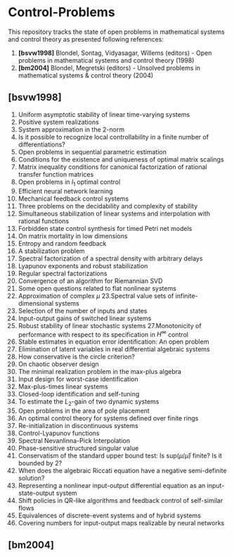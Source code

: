 # Control-Problems

This repository tracks the state of open problems in mathematical systems and control theory as presented following references:

1. **[bsvw1998]** Blondel, Sontag, Vidyasagar, Willems (editors) - Open problems in mathematical systems and control theory (1998)
2. **[bm2004]** Blondel, Megretski (editors) - Unsolved problems in mathematical systems & control theory (2004)

## [bsvw1998]

1. Uniform asymptotic stability of linear time-varying systems
2. Positive system realizations
3. System approximation in the 2-norm
4. Is it possible to recognize local controllability in a finite number of differentiations?
5. Open problems in sequential parametric estimation
6. Conditions for the existence and uniqueness of optimal matrix scalings
7. Matrix inequality conditions for canonical factorization of rational transfer function matrices
8. Open problems in $l_{1}$ optimal control
9. Efficient neural network learning
10. Mechanical feedback control systems
11. Three problems on the decidability and complexity of stability
12. Simultaneous stabilization of linear systems and interpolation with rational functions
13. Forbidden state control synthesis for timed Petri net models
14. On matrix mortality in low dimensions
15. Entropy and random feedback
16. A stabilization problem
17. Spectral factorization of a spectral density with arbitrary delays
18. Lyapunov exponents and robust stabilization
19. Regular spectral factorizations
20. Convergence of an algorithm for Riemannian SVD
21. Some open questions related to flat nonlinear systems
22. Approximation of complex $\mu$
23.Spectral value sets of infinite-dimensional systems
24. Selection of the number of inputs and states
25. Input-output gains of switched linear systems
26. Robust stability of linear stochastic systems
27.Monotonicity of performance with respect to its specification in $H^{\infty}$ control
28. Stable estimates in equation error identification: An open problem
29. Elimination of latent variables in real differential algebraic systems
30. How conservative is the circle criterion?
31. On chaotic observer design
32. The minimal realization problem in the max-plus algebra
33. Input design for worst-case identification
34. Max-plus-times linear systems
35. Closed-loop identification and self-tuning
36. To estimate the $L_{2}$-gain of two dynamic systems
37. Open problems in the area of pole placement
38. An optimal control theory for systems defined over finite rings
39. Re-initialization in discontinuous systems
40. Control-Lyapunov functions
41. Spectral Nevanlinna-Pick Interpolation
42. Phase-sensitive structured singular value
43. Conservatism of the standard upper bound test: Is $\text{sup}(\mu/\bar{\mu})$ finite? Is it bounded by 2?
44. When does the algebraic Riccati equation have a negative semi-definite solution?
45. Representing a nonlinear input-output differential equation as an input-state-output system
46. Shift policies in QR-like algorithms and feedback control of self-similar flows
47. Equivalences of discrete-event systems and of hybrid systems
48. Covering numbers for input-output maps realizable by neural networks

## [bm2004]

